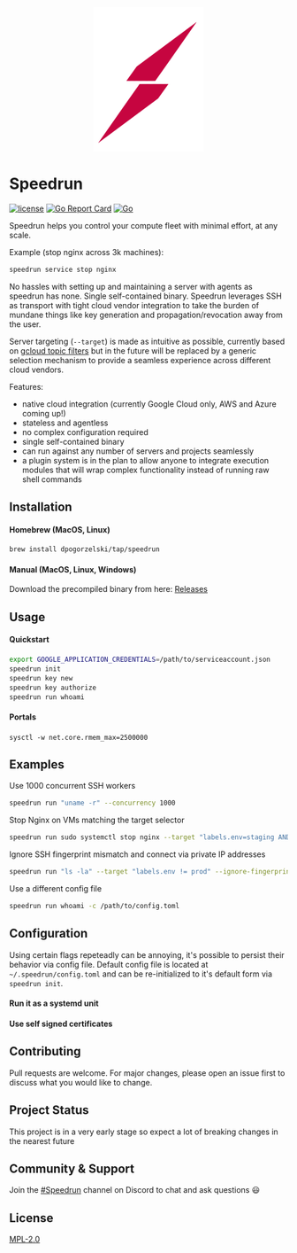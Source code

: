 <p align="center">
  <a rel="nofollow">
    <img src="assets/logo.png?raw=true" width="200" style="max-width:100%;">
  </a>
</p>


# Speedrun
[![license](https://img.shields.io/badge/license-MPL2-blue.svg)](https://github.com/dpogorzelski/speedrun/blob/master/LICENSE)
[![Go Report Card](https://goreportcard.com/badge/github.com/dpogorzelski/speedrun)](https://goreportcard.com/report/github.com/dpogorzelski/speedrun)
[![Go](https://github.com/dpogorzelski/speedrun/actions/workflows/go.yml/badge.svg)](https://github.com/dpogorzelski/speedrun/actions/workflows/go.yml)

Speedrun helps you control your compute fleet with minimal effort, at any scale.

Example (stop nginx across 3k machines):

```bash
speedrun service stop nginx
```

No hassles with setting up and maintaining a server with agents as speedrun has none. Single self-contained binary. Speedrun leverages SSH as transport with tight cloud vendor integration to take the burden of mundane things like key generation and propagation/revocation away from the user.

Server targeting (`--target`) is made as intuitive as possible, currently based on [gcloud topic filters](https://cloud.google.com/sdk/gcloud/reference/topic/filters) but in the future will be replaced by a generic selection mechanism to provide a seamless experience across different cloud vendors.


Features:

* native cloud integration (currently Google Cloud only, AWS and Azure coming up!)
* stateless and agentless
* no complex configuration required
* single self-contained binary
* can run against any number of servers and projects seamlessly
* a plugin system is in the plan to allow anyone to integrate execution modules that will wrap complex functionality instead of running raw shell commands


## Installation

#### Homebrew (MacOS, Linux)
```bash
brew install dpogorzelski/tap/speedrun
```

#### Manual (MacOS, Linux, Windows)
Download the precompiled binary from here: [Releases](https://github.com/dpogorzelski/speedrun/releases)
## Usage

#### Quickstart
```bash
export GOOGLE_APPLICATION_CREDENTIALS=/path/to/serviceaccount.json
speedrun init
speedrun key new
speedrun key authorize
speedrun run whoami
```

#### Portals

`sysctl -w net.core.rmem_max=2500000`

## Examples

Use 1000 concurrent SSH workers

```bash
speedrun run "uname -r" --concurrency 1000
```

Stop Nginx on VMs matching the target selector

```bash
speedrun run sudo systemctl stop nginx --target "labels.env=staging AND labels.app=foobar"
```

Ignore SSH fingerprint mismatch and connect via private IP addresses

```bash
speedrun run "ls -la" --target "labels.env != prod" --ignore-fingerprint --concurrency 1000 --use-private-ip
```

Use a different config file

```bash
speedrun run whoami -c /path/to/config.toml
```

## Configuration

Using certain flags repeteadly can be annoying, it's possible to persist their behavior via config file. Default config file is located at `~/.speedrun/config.toml` and can be re-initialized to it's default form via `speedrun init`.

#### Run it as a systemd unit


#### Use self signed certificates

## Contributing

Pull requests are welcome. For major changes, please open an issue first to discuss what you would like to change.

## Project Status

This project is in a very early stage so expect a lot of breaking changes in the nearest future

## Community & Support

Join the [#Speedrun](https://discord.gg/nkVvPnRvrJ) channel on Discord to chat and ask questions 😃

## License

[MPL-2.0](LICENSE)
